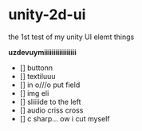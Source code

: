 # unity-2d-ui
the 1st test of my unity UI elemt things

**uzdevuymiiiiiiiiiiiiiiiii**
- [] buttonn
- [] textiluuu
- [] in o///o put field
- [] img eli
- [] sliiiide to the left
- [] audio criss cross
- [] c sharp... ow i cut myself
